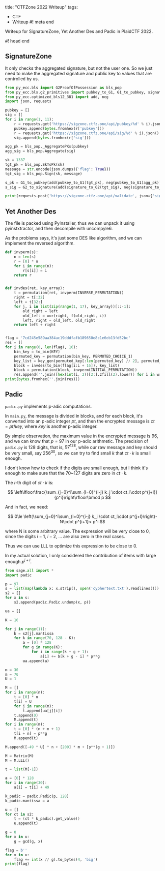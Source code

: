 title: "CTFZone 2022 Writeup"
tags:
  - CTF
  - Writeup
#! meta end

Writeup for SignatureZone, Yet Another Des and Padic in PlaidCTF 2022.

#! head end

## SignatureZone

It only checks the aggregated signature, but not the user one. So we just need to make the aggregated signature and public key to values that are controlled by us.

```python
from py_ecc.bls import G2ProofOfPossession as bls_pop
from py_ecc.bls.g2_primitives import pubkey_to_G1, G1_to_pubkey, signature_to_G2, G2_to_signature
from py_ecc.optimized_bls12_381 import add, neg
import json, requests

pubkey = []
sig = []
for i in range(1, 11):
    r = requests.get('https://sigzone.ctfz.one/api/pubkey/%d' % i).json()
    pubkey.append(bytes.fromhex(r['pubkey']))
    r = requests.get('https://sigzone.ctfz.one/api/sig/%d' % i).json()
    sig.append(bytes.fromhex(r['sig']))

agg_pk = bls_pop._AggregatePKs(pubkey)
agg_sig = bls_pop.Aggregate(sig)

sk = 1337
tgt_pk = bls_pop.SkToPk(sk)
message = str.encode(json.dumps({'flag': True}))
tgt_sig = bls_pop.Sign(sk, message)

s_pk = G1_to_pubkey(add(pubkey_to_G1(tgt_pk), neg(pubkey_to_G1(agg_pk))))
s_sig = G2_to_signature(add(signature_to_G2(tgt_sig), neg(signature_to_G2(agg_sig))))

print(requests.post('https://sigzone.ctfz.one/api/validate', json={'signature': s_sig.hex(), 'message': message.hex(), 'pubkey': s_pk.hex()}).text)
```

## Yet Another Des

The file is packed using PyInstaller, thus we can unpack it using pyinstxtractor, and then decompile with uncompyle6.

As the problems says, it's just some DES like algorithm, and we can implement the reversed algorithm.

```python
def invperm(s):
    n = len(s)
    r = [0] * n
    for i in range(n):
        r[s[i]] = i
    return r


def invdes(ret, key_array):
    t = permutation(ret, invperm(INVERSE_PERMUTATION))
    right = t[:32]
    left = t[32:]
    for j, i in list(zip(range(1, 17), key_array))[::-1]:
        old_right = left
        old_left = xor(right, f(old_right, i))
        left, right = old_left, old_right
    return left + right


flag = '7cd245e589aa384ac19dddfafb189650e8c1e6eb13fd52bc'
res = []
for i in range(0, len(flag), 16):
    bin_key = to_bin(KEY)
    permuted_key = permutation(bin_key, PERMUTED_CHOICE_1)
    key_list = key_gen(permuted_key[:len(permuted_key) // 2], permuted_key[len(permuted_key) // 2:])
    block = invdes(to_bin(flag[i:i + 16]), key_list)
    block = permutation(block, invperm(INITIAL_PERMUTATION))
    res.append(''.join([hex(int(i, 2))[2:].zfill(2).lower() for i in wrap(block, 8)]))
print(bytes.fromhex(''.join(res)))
```

## Padic

`padic.py` implements p-adic computations.

In `main.py`, the message is divided in blocks, and for each block, it's converted into an p-adic integer $pt$, and then the encrypted message is $ct=pt/key$, where $key$ is another p-adic integer.

By simple observation, the maximum value in the encrypted message is $96$, and we can know that $p=97$ in our p-adic arithmetic. The precision of `padic.py` is 128 digits, that is, $97^{128}$, while our raw message and key should be very small, say $256^{30}$, so we can try to find small $k$ that $ct\cdot k$ is small enough.

I don't know how to check if the digits are small enough, but I think it's enough to make sure that the $70$~$127$ digits are zero in $ct\cdot k$.

The $i$-th digit of $ct\cdot k$ is:

$$
\left\lfloor\frac{\sum_{j=0}^i\sum_{l=0}^{i-j} k_j \cdot ct_l\cdot p^{j+l}}{p^i}\right\rfloor\bmod p
$$

And in fact, we need:

$$
0\le \left(\sum_{j=0}^i\sum_{l=0}^{i-j} k_j \cdot ct_l\cdot p^{j+l}\right)-N\cdot p^{i+1}< p^i
$$

where N is some arbitrary value. The expression will be very close to 0, since the digits $i-1$, $i-2$, ... are also zero in the real cases.

Thus we can use LLL to optimize this expression to be close to 0.

In my actual solution, I only considered the contribution of items with large enough $p^{j+l}$.

```python
from sage.all import *
import padic

p = 97
s = list(map(lambda x: x.strip(), open('cyphertext.txt').readlines()))
s2 = []
for x in s:
    s2.append(padic.Padic.undump(x, p))

ua = []

K = 10

for j in range(11):
    b = s2[j].mantissa
    for k in range(70, 128 - K):
        a = [0] * 128
        for g in range(K):
            for i in range(k + g + 1):
                a[i] += b[k + g - i] * p**g
        ua.append(a)

n = 30
m = 70
U = 1

M = []
for i in range(n):
    t = [0] * n
    t[i] = U
    for j in range(m):
        t.append(ua[j][i])
    t.append(0)
    M.append(t)
for i in range(m):
    t = [0] * (n + m + 1)
    t[i + n] = p**g
    M.append(t)

M.append([-49 * U] * n + [200] * m + [p**(g + 1)])

M = Matrix(M)
M = M.LLL()

t = list(M[-1])

a = [0] * 128
for i in range(30):
    a[i] = t[i] + 49

k_padic = padic.Padic(p, 128)
k_padic.mantissa = a

u = []
for ct in s2:
    t = (ct * k_padic).get_value()
    u.append(t)

g = 0
for x in u:
    g = gcd(g, x)

flag = b''
for x in u:
    flag += int(x // g).to_bytes(4, 'big')
print(flag)
```
